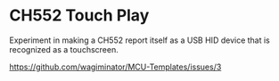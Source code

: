 # CH552 Touch Play

Experiment in making a CH552 report itself as a USB HID device that is recognized as a touchscreen.

https://github.com/wagiminator/MCU-Templates/issues/3

